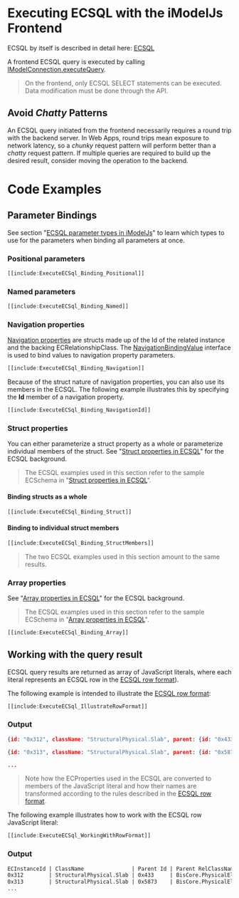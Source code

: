 # Executing ECSQL with the iModelJs Frontend

ECSQL by itself is described in detail here: [ECSQL](../ECSQL)

A frontend ECSQL query is executed by calling [IModelConnection.executeQuery]($imodeljs-frontend.IModelConnection.executeQuery).

> On the frontend, only ECSQL SELECT statements can be executed. Data modification must be done through the API.

## Avoid *Chatty* Patterns

An ECSQL query initiated from the frontend necessarily requires a round trip with the backend server.
In Web Apps, round trips mean exposure to network latency, so a *chunky* request pattern will perform better than a *chatty* request pattern.
If multiple queries are required to build up the desired result, consider moving the operation to the backend.

# Code Examples

## Parameter Bindings

See section "[ECSQL parameter types in iModelJs](../ECSQLParameterTypes)" to learn which types to use for the parameters when binding all
parameters at once.

### Positional parameters

```ts
[[include:ExecuteECSql_Binding_Positional]]
```

### Named parameters

```ts
[[include:ExecuteECSql_Binding_Named]]
```

### Navigation properties

[Navigation properties](../ECSQL#navigation-properties) are structs made up of the Id of the related instance and the backing
ECRelationshipClass. The [NavigationBindingValue]($imodeljs-common.NavigationBindingValue) interface is used to bind values to navigation property parameters.

```ts
[[include:ExecuteECSql_Binding_Navigation]]
```

Because of the struct nature of navigation properties, you can also use its members in the ECSQL. The following example illustrates
this by specifying the **Id** member of a navigation property.

```ts
[[include:ExecuteECSql_Binding_NavigationId]]
```

### Struct properties

You can either parameterize a struct property as a whole or parameterize individual members of the struct. See "[Struct properties in ECSQL](../ECSQL#structs)" for the ECSQL background.

> The ECSQL examples used in this section refer to the sample ECSchema in "[Struct properties in ECSQL](../ECSQL#structs)".

#### Binding structs as a whole

```ts
[[include:ExecuteECSql_Binding_Struct]]
```

#### Binding to individual struct members

```ts
[[include:ExecuteECSql_Binding_StructMembers]]
```

> The two ECSQL examples used in this section amount to the same results.

### Array properties

See "[Array properties in ECSQL](../ECSQL#arrays)" for the ECSQL background.

> The ECSQL examples used in this section refer to the sample ECSchema in "[Array properties in ECSQL](../ECSQL#arrays)".

```ts
[[include:ExecuteECSql_Binding_Array]]
```

## Working with the query result

ECSQL query results are returned as array of JavaScript literals, where each literal represents an ECSQL row in the
[ECSQL row format](../ECSQLRowFormat)).

The following example is intended to illustrate the [ECSQL row format](../ECSQLRowFormat):

```ts
[[include:ExecuteECSql_IllustrateRowFormat]]
```

### Output

```json
{id: "0x312", className: "StructuralPhysical.Slab", parent: {id: "0x433", relClassName: "BisCore.PhysicalElementAssemblesElements"}, lastMod: "2018-02-03T13:43:22Z"}

{id: "0x313", className: "StructuralPhysical.Slab", parent: {id: "0x5873", relClassName: "BisCore.PhysicalElementAssemblesElements"}, lastMod: "2017-11-24T08:21:01Z"}

...
```

> Note how the ECProperties used in the ECSQL are converted to members of the JavaScript literal and how their names are
> transformed according to the rules described in the [ECSQL row format](../ECSQLRowFormat#property-names).

The following example illustrates how to work with the ECSQL row JavaScript literal:

```ts
[[include:ExecuteECSql_WorkingWithRowFormat]]
```

### Output

```txt
ECInstanceId | ClassName               | Parent Id | Parent RelClassName                      | LastMod
0x312        | StructuralPhysical.Slab | 0x433     | BisCore.PhysicalElementAssemblesElements | 2018-02-03T13:43:22Z
0x313        | StructuralPhysical.Slab | 0x5873    | BisCore.PhysicalElementAssemblesElements | 2017-11-24T08:21:01Z
...
```
